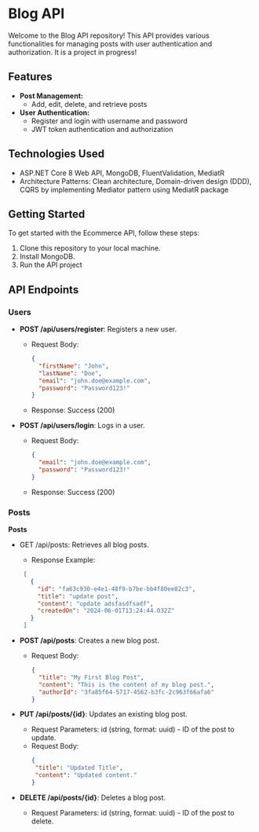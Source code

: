 # Blog API

Welcome to the Blog API repository! This API provides various functionalities for managing posts with user authentication and authorization. It is a project in progress!

## Features

- **Post Management:**
  - Add, edit, delete, and retrieve posts
- **User Authentication:**
  - Register and login with username and password
  - JWT token authentication and authorization

## Technologies Used

- ASP.NET Core 8 Web API, MongoDB, FluentValidation, MediatR
- Architecture Patterns: Clean architecture, Domain-driven design (DDD), CQRS by implementing Mediator pattern using MediatR package

## Getting Started

To get started with the Ecommerce API, follow these steps:

1. Clone this repository to your local machine.
2. Install MongoDB.
3. Run the API project

## API Endpoints


### Users

- **POST /api/users/register**: Registers a new user.
  - Request Body:
    ```json
    {
      "firstName": "John",
      "lastName": "Doe",
      "email": "john.doe@example.com",
      "password": "Password123!"
    }
    ```
  - Response: Success (200)

- **POST /api/users/login**: Logs in a user.
  - Request Body:
    ```json
    {
      "email": "john.doe@example.com",
      "password": "Password123!"
    }
    ```
  - Response: Success (200)

### Posts

**Posts**
- GET /api/posts: Retrieves all blog posts.

  - Response Example:
   ```json
    [
      {
        "id": "fa63c930-e4e1-48f9-b7be-bb4f80ee82c3",
        "title": "update post",
        "content": "update adsfasdfsadf",
        "createdOn": "2024-06-01T13:24:44.032Z"
      }
    ]
    ```

- **POST /api/posts**: Creates a new blog post.
  - Request Body:
    ```json
    {
      "title": "My First Blog Post",
      "content": "This is the content of my blog post.",
      "authorId": "3fa85f64-5717-4562-b3fc-2c963f66afa6"
    }
    ```

- **PUT /api/posts/{id}**: Updates an existing blog post.
  - Request Parameters:
    id (string, format: uuid) - ID of the post to update.
  - Request Body:
     ```json
    {
      "title": "Updated Title",
      "content": "Updated content."
    }
    ```

- **DELETE /api/posts/{id}**: Deletes a blog post.
  - Request Parameters:
    id (string, format: uuid) - ID of the post to delete.
